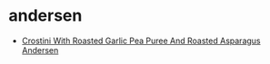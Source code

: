 # andersen

 * [Crostini With Roasted Garlic Pea Puree And Roasted Asparagus Andersen](index/c/crostini-with-roasted-garlic-pea-puree-and-roasted-asparagus-andersen-10173.json)
